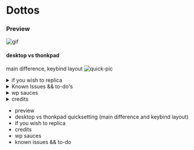 # Dottos
### Preview
![gif]()
#### desktop vs thonkpad
main difference, keybind layout
![quick-pic]()

<details>
<summary> if you wish to replica </summary>
giudalines
</details>

<details>
<summary> Known Issues && to-do's </summary>
#### Known Issues
- Powerprofiles Inverted
- Random Wallpaper is executed multiple times on thonkpad for some hellish reason
- Selected Area Screenshot (`!full`) not sending notification unless a second is taken when using `grimblast` instead of `wayshot`
- Push-To-Talk AGS bar widget not updating unless by direct triggering
- AGS sometimes freezing: unknown cause or fix other than relaunching
- failed to find a way to set AGS qt env variable for dark/light theme switching (needed for software ran by the launcher)
- Hyprlock not launching on nvidia (after update) ---> compile from source
#### To-Do
- (personal) scripts to automate nzxt fan curve and rgb + lights off when 'suspended'
- (personal) vim config
- make apps ran via ags launcher somehow not tied to ags
- fix known issues
</details>

<details>
<summary> wp sauces </summary>
</details>

<details>
<summary> credits </summary>
</details>





- preview
- desktop vs thonkpad quicksetting (main difference and keybind layout)
- if you wish to replica
- credits
- wp sauces
- known issues && to-do
